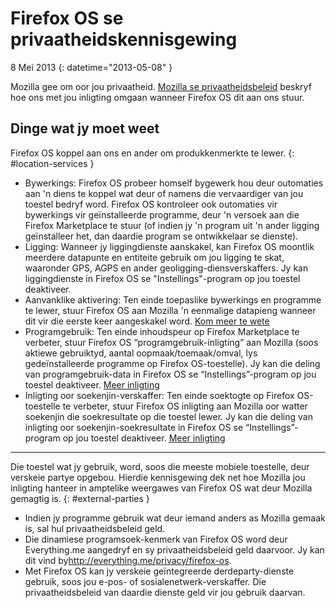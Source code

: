 # Firefox OS se privaatheidskennisgewing

8 Mei 2013
{: datetime="2013-05-08" }

Mozilla gee om oor jou privaatheid. [Mozilla se privaatheidsbeleid](https://www.mozilla.org/privacy/) beskryf hoe ons met jou inligting omgaan wanneer Firefox OS dit aan ons stuur.

## Dinge wat jy moet weet

Firefox OS koppel aan ons en ander om produkkenmerkte te lewer.
{: #location-services }

* Bywerkings: Firefox OS probeer homself bygewerk hou deur outomaties aan 'n diens te koppel wat deur of namens die vervaardiger van jou toestel bedryf word. Firefox OS kontroleer ook outomaties vir bywerkings vir geïnstalleerde programme, deur 'n versoek aan die Firefox Marketplace te stuur (of indien jy 'n program uit 'n ander ligging geïnstalleer het, dan daardie program se ontwikkelaar se dienste).
* Ligging: Wanneer jy liggingdienste aanskakel, kan Firefox OS moontlik meerdere datapunte en entiteite gebruik om jou ligging te skat, waaronder GPS, AGPS en ander geoligging-diensverskaffers. Jy kan liggingdienste in Firefox OS se "Instellings"-program op jou toestel deaktiveer.
* Aanvanklike aktivering: Ten einde toepaslike bywerkings en programme te lewer, stuur Firefox OS aan Mozilla 'n eenmalige datapieng wanneer dit vir die eerste keer aangeskakel word. [Kom meer te wete](https://wiki.mozilla.org/FirefoxOS/Metrics)
* Programgebruik: Ten einde inhoudspeur op Firefox Marketplace te verbeter, stuur Firefox OS “programgebruik-inligting” aan Mozilla (soos aktiewe gebruiktyd, aantal oopmaak/toemaak/omval, lys gedeïnstalleerde programme op Firefox OS-toestelle). Jy kan die deling van programgebruik-data in Firefox OS se “Instellings”-program op jou toestel deaktiveer. [Meer inligting](https://wiki.mozilla.org/FirefoxOS/Metrics/App_Usage)
* Inligting oor soekenjin-verskaffer: Ten einde soektogte op Firefox OS-toestelle te verbeter, stuur Firefox OS inligting aan Mozilla oor watter soekenjin die soekresultate op die toestel lewer. Jy kan die deling van inligting oor soekenjin-soekresultate in Firefox OS se “Instellings”-program op jou toestel deaktiveer. [Meer inligting](https://wiki.mozilla.org/FirefoxOS/Metrics/App_Usage)

---------------------------------------

Die toestel wat jy gebruik, word, soos die meeste mobiele toestelle, deur verskeie partye opgebou. Hierdie kennisgewing dek net hoe Mozilla jou inligting hanteer in amptelike weergawes van Firefox OS wat deur Mozilla gemagtig is.
{: #external-parties }

* Indien jy programme gebruik wat deur iemand anders as Mozilla gemaak is, sal hul privaatheidsbeleid geld.
* Die dinamiese programsoek-kenmerk van Firefox OS word deur Everything.me aangedryf en sy privaatheidsbeleid geld daarvoor. Jy kan dit vind by<http://everything.me/privacy/firefox-os>.
* Met Firefox OS kan jy verskeie geïntegreerde derdeparty-dienste gebruik, soos jou e-pos- of sosialenetwerk-verskaffer. Die privaatheidsbeleid van daardie dienste geld vir jou gebruik daarvan.
